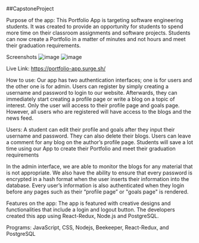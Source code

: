 ##CapstoneProject

Purpose of the app: This Portfolio App is targeting software engineering students. It was created to provide an opportunity for students to spend more time on their classroom assignments and software projects. Students can now create a Portfolio in a matter of minutes and not hours and meet their graduation requirements. 

Screenshots
![image](https://user-images.githubusercontent.com/54509750/138731318-7c02ca17-09bd-4d7c-a664-d3db73bd0268.png)
![image](https://user-images.githubusercontent.com/54509750/138731354-5977ac9d-92dd-48da-930f-fd4ea554ae73.png)

Live Link: https://portfolio-app.surge.sh/    

How to use: Our app has two authentication interfaces; one is for users and the other one is for admin. Users can register by simply creating a username and password to login to our website. Afterwards, they can immediately start creating a profile page or write a blog on a topic of interest. Only the user will access to their profile page and goals page. However, all users who are registered will have access to the blogs and the news feed.

Users: A student can edit their profile and goals after they input their username and password. They can also delete their blogs. Users can leave a comment for any blog on the author’s profile page. Students will save a lot time using our App to create their Portfolio and meet their graduation requirements

In the admin interface, we are able to monitor the blogs for any material that is not appropriate. We also have the ability to ensure that every password is encrypted in a hash format when the user inserts their information into the database. Every user’s information is also authenticated when they login before any pages such as their “profile page” or "goals page" is rendered. 

Features on the app: The app is featured with creative designs and functionalities that include a login and logout button. The developers created this app using React-Redux, Node.js and PostgreSQL. 

Programs: JavaScript, CSS, Nodejs, Beekeeper, React-Redux, and PostgreSQL






